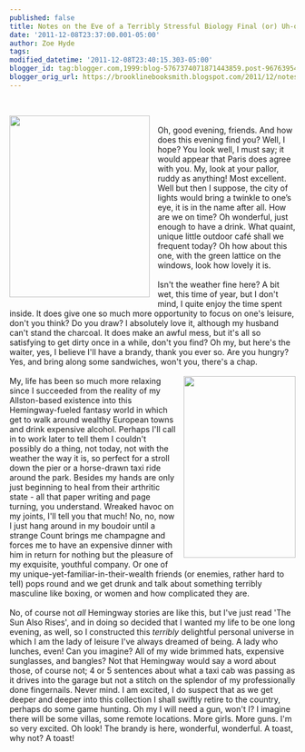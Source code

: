 ```yaml
---
published: false
title: Notes on the Eve of a Terribly Stressful Biology Final (or) Uh-oh, Adios Sanity
date: '2011-12-08T23:37:00.001-05:00'
author: Zoe Hyde
tags: 
modified_datetime: '2011-12-08T23:40:15.303-05:00'
blogger_id: tag:blogger.com,1999:blog-5767374071871443859.post-967639545211853442
blogger_orig_url: https://brooklinebooksmith.blogspot.com/2011/12/notes-on-eve-of-terribly-stressful.html
---
```


<br /><div class="separator" style="clear: both; text-align: center;"><a href="https://blog.freshjive.com/wp-content/uploads/2011/01/ernest-hemingway1.jpg" imageanchor="1" style="clear: left; float: left; margin-bottom: 1em; margin-right: 1em;"><img border="0" height="320" src="https://blog.freshjive.com/wp-content/uploads/2011/01/ernest-hemingway1.jpg" width="247" /></a></div><br />Oh, good evening, friends. And how does this evening find you? Well, I hope? You look well, I must say; it would appear that Paris does agree with you. My, look at your pallor, ruddy as anything! Most excellent. Well but then I suppose, the city of lights would bring a twinkle to one’s eye, it is in the name after all. How are we on time? Oh wonderful, just enough to have a drink. What quaint, unique little outdoor café shall we frequent today? Oh how about this one, with the green lattice on the windows, look how lovely it is.<br /><br />Isn't the weather fine here? A bit wet, this time of year, but I don't mind, I quite enjoy the time spent inside. It does give one so much more opportunity to focus on one's leisure, don't you think? Do you draw? I absolutely love it, although my husband can't stand the charcoal. It does make an awful mess, but it's all so satisfying to get dirty once in a while, don't you find? Oh my, but here's the waiter, yes, I believe I'll have a brandy, thank you ever so. Are you hungry? Yes, and bring along some sandwiches, won't you, there's a chap.<br /><br /><a href="https://www.strandbooks.com/resources/strand/images/products/partitioned/f/0/3/0099339315.1.zoom.jpg" imageanchor="1" style="clear: right; float: right; margin-bottom: 1em; margin-left: 1em;"><img border="0" height="320" src="https://www.strandbooks.com/resources/strand/images/products/partitioned/f/0/3/0099339315.1.zoom.jpg" width="197" /></a>My, life has been so much more relaxing since I succeeded from the reality of my Allston-based existence into this Hemingway-fueled fantasy world in which get to walk around wealthy European towns and drink expensive alcohol. Perhaps I'll call in to work later to tell them I couldn't possibly do a thing, not today, not with the weather the way it is, so perfect for a stroll down the pier or a horse-drawn taxi ride around the park. Besides my hands are only just beginning to heal from their arthritic state - all that paper writing and page turning, you understand. Wreaked havoc on my joints, I'll tell you that much! No, no, now I just hang around in my boudoir until a strange Count brings me champagne and forces me to have an expensive dinner with him in return for nothing but the pleasure of my exquisite, youthful company. Or one of my unique-yet-familiar-in-their-wealth friends (or enemies, rather hard to tell) pops round and we get drunk and talk about something terribly masculine like boxing, or women and how complicated they are.<br /><br />No, of course not&nbsp;<i>all</i>&nbsp;Hemingway stories are like this, but I've just read 'The Sun Also Rises', and in doing so decided that I wanted my life to be one long evening, as well, so I constructed this&nbsp;<i>terribly&nbsp;</i>delightful personal universe in which I am the lady of leisure I've always dreamed of being. A lady who lunches, even! Can you imagine? All of my wide brimmed hats, expensive sunglasses, and bangles? Not that Hemingway would say a word about those, of course not; 4 or 5 sentences about what a taxi cab was passing as it drives into the garage but not a stitch on the splendor of my professionally done fingernails. Never mind. I am excited, I do suspect that as we get deeper and deeper into this collection I shall swiftly retire to the country, perhaps do some game hunting. Oh my I will need a gun, won't I? I imagine there will be some villas, some remote locations. More girls. More guns. I'm so very excited. Oh look! The brandy is here, wonderful, wonderful. A toast, why not? A toast!<br /><div><br /></div><div></div>